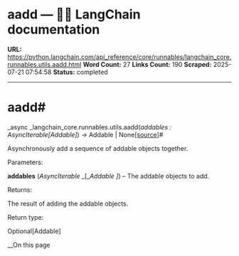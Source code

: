 # aadd — 🦜🔗 LangChain  documentation

**URL:** https://python.langchain.com/api_reference/core/runnables/langchain_core.runnables.utils.aadd.html
**Word Count:** 27
**Links Count:** 190
**Scraped:** 2025-07-21 07:54:58
**Status:** completed

---

# aadd\#

_async _langchain\_core.runnables.utils.aadd\(_addables : AsyncIterable\[Addable\]_\) → Addable | None[\[source\]](https://python.langchain.com/api_reference/_modules/langchain_core/runnables/utils.html#aadd)\#     

Asynchronously add a sequence of addable objects together.

Parameters:     

**addables** \(_AsyncIterable_ _\[__Addable_ _\]_\) – The addable objects to add.

Returns:     

The result of adding the addable objects.

Return type:     

Optional\[Addable\]

__On this page